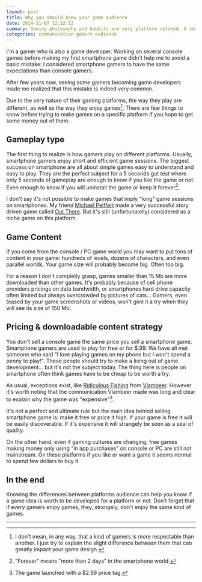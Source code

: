 ```yaml
---
layout: post
title: Why you should know your game audience
date: 2014-11-07 12:12:12
summary: Gaming philosophy and habbits are very platform related. A smartphone gamer won't expect the same than a console gamer. It's important for you to know the difference it makes.
categories: communication gamers audience
---
```


I'm a gamer who is also a game developer. Working on several console games before making my first smartphone game didn't help me to avoid a basic mistake: I considered smartphone gamers to have the same expectations than console gamers. 

After few years now, seeing some gamers becoming game developers made me realized that this mistake is indeed very common.

Due to the very nature of their gaming platforms, the way they play are different, as well as the way they enjoy games[^1]. There are few things to know before trying to make games on a specific platform if you hope to get some money out of them.

## Gameplay type

The first thing to realize is how gamers play on different platforms. Usually, smartphone gamers enjoy short and efficient game sessions. The biggest success on smartphone are all about simple games easy to understand and easy to play. They are the perfect subject for a 5 seconds gut test where only 5 seconds of gameplay are enough to know if you like the game or not. Even enough to know if you will uninstall the game or keep it forever[^2].

I don't say it's not possible to make games that imply "long" game sessions on smartphones. My friend [Michael Peiffert][1] made a very successful story driven game called [Out There][2]. But it's still (unfortunatelly) considered as a niche game on this platform.

## Game Content

If you come from the console / PC game world you may want to put tons of content in your game: hundreds of levels, dozens of characters, and even parallel worlds. Your game size will probably become big. Often too big.

For a reason I don't completly grasp, games smaller than 15 Mb are more downloaded than other games. It's probably because of cell phone providers pricings on data bandwidth, or smartphones hard drive capacity often limited but always overcrowded by pictures of cats...  Gamers, even teased by your game screenshots or videos, won't give it a try when they will see its size of 150 Mb.

## Pricing & downloadable content strategy

You don't sell a console game the same price you sell a smartphone game. Smartphone gamers are used to play for free or for $.99. We have all met someone who said "I love playing games on my phone but I won't spend a penny to play!". These people should try to make a living out of game development... but it's not the subject today. The thing here is people on smartphone often think games have to be cheap to be worth a try.

As usual, exceptions exist, like [Ridiculous Fishing][3] from [Vlambeer][4]. However it's worth noting that the communication Vlambeer made was long and clear to explain why the game was "expensive"[^3].

It's not a perfect and ultimate rule but the main idea behind selling smartphone game is: make it free or price it high. If your game is free it will be easily discoverable. If it's expensive it will strangely be seen as a seal of quality.

On the other hand, even if gaming cultures are changing, free games making money only using "in app purchases" on console or PC are still not mainstream. On these platforms if you like or want a game it seems normal to spend few dollars to buy it. 

## In the end

Knowing the differences between platforms audience can help you know if a game idea is worth to be developed for a platform or not. Don't forget that if every gamers enjoy games, they, strangely, don't enjoy the same kind of games.

---

[^1]: I don't mean, in any way, that a kind of gamers is more respectable than another. I just try to explain the slight difference between them that can greatly impact your game design.
[^2]: "Forever" means "more than 2 days" in the smartphone world.
[^3]: The game launched with a $2.99 price tag.

[1]: http://www.miclos.com
[2]: http://www.outtheregame.com
[3]: http://www.ridiculousfishing.com
[4]: http://vlambeer.com
